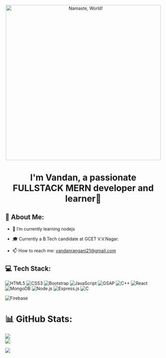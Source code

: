 <p align="center">
  <img src="https://user-images.githubusercontent.com/74038190/226190894-18e959ba-d458-4a94-ac44-790190f2a947.gif" alt="Namaste, World!" style="width: 500px; max-width: 100%; display: inline-block;"/>
</p>

<h1 align="center">I'm Vandan, a passionate FULLSTACK MERN developer and learner🚀</h1>

<h2>💫 About Me:</h2>

- 🌱 I’m currently learning nodejs
  
- 🎓 Currently a B.Tech candidate at GCET V.V.Nagar.
  
- 📫 How to reach me: vandanrangani21@gmail.com

## 💻 Tech Stack:
![HTML5](https://img.shields.io/badge/html5-%23E34F26.svg?style=for-the-badge&logo=html5&logoColor=white)
![CSS3](https://img.shields.io/badge/css3-%231572B6.svg?style=for-the-badge&logo=css3&logoColor=white)
![Bootstrap](https://img.shields.io/badge/bootstrap-%23563D7C.svg?style=for-the-badge&logo=bootstrap&logoColor=white)
![JavaScript](https://img.shields.io/badge/javascript-%23323330.svg?style=for-the-badge&logo=javascript&logoColor=%23F7DF1E)
![GSAP](https://img.shields.io/badge/gsap-%2388CE02.svg?style=for-the-badge&logo=greensock&logoColor=white)
![C++](https://img.shields.io/badge/c++-%2300599C.svg?style=for-the-badge&logo=c%2B%2B&logoColor=white)
![React](https://img.shields.io/badge/react-%2320232a.svg?style=for-the-badge&logo=react&logoColor=%2361DAFB)
![MongoDB](https://img.shields.io/badge/mongodb-%234EA94B.svg?style=for-the-badge&logo=mongodb&logoColor=white)
![Node.js](https://img.shields.io/badge/node.js-%2343853D.svg?style=for-the-badge&logo=node.js&logoColor=white)
![Express.js](https://img.shields.io/badge/express.js-%23404d59.svg?style=for-the-badge)
![C ](https://img.shields.io/badge/language-C-blue?style=for-the-badge&logo=c&logoColor=white)

![Firebase](https://img.shields.io/badge/Firebase-%23039BE5.svg?style=for-the-badge&logo=firebase)

# 📊 GitHub Stats:
![](https://github-readme-stats.vercel.app/api?username=ranganivandan&theme=dark&hide_border=false&include_all_commits=false&count_private=false)<br/>
![](https://github-readme-streak-stats.herokuapp.com/?user=ranganivandan&theme=dark&hide_border=false)<br/>
  
  [![](https://visitcount.itsvg.in/api?id=ranganivandan&label=Profile%20Views&color=0&icon=4&pretty=true)](https://github-visitor-counter-pro.vercel.app)
  
</div>

